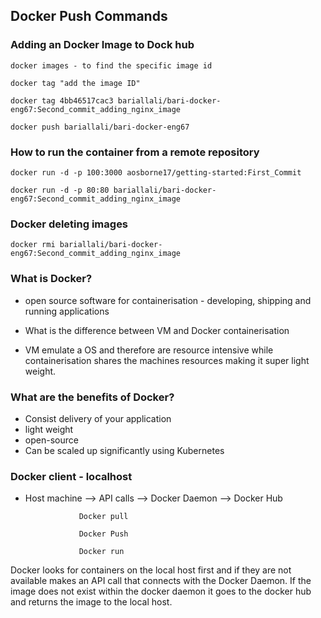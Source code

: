 ## Docker Push Commands

### Adding an Docker Image to Dock hub

```
docker images - to find the specific image id

docker tag "add the image ID"

docker tag 4bb46517cac3 bariallali/bari-docker-eng67:Second_commit_adding_nginx_image

docker push bariallali/bari-docker-eng67
```

### How to run the container from a remote repository

```
docker run -d -p 100:3000 aosborne17/getting-started:First_Commit

docker run -d -p 80:80 bariallali/bari-docker-eng67:Second_commit_adding_nginx_image
```

### Docker deleting images

```
docker rmi bariallali/bari-docker-eng67:Second_commit_adding_nginx_image
```


### What is Docker?
- open source software for containerisation - developing, shipping and running applications

- What is the difference between VM and Docker containerisation
- VM emulate a OS and therefore are resource intensive while containerisation shares the machines resources making it super light weight.

### What are the benefits of Docker?
- Consist delivery of your application
- light weight
- open-source
- Can be scaled up significantly using Kubernetes


### Docker client - localhost
- Host machine --> API calls --> Docker Daemon --> Docker Hub

                  Docker pull

                  Docker Push

                  Docker run


Docker looks for containers on the local host first and if they are not available makes an API call that connects with the Docker Daemon. If the image does not exist within the docker daemon it goes to the docker hub and returns the image to the local host.
